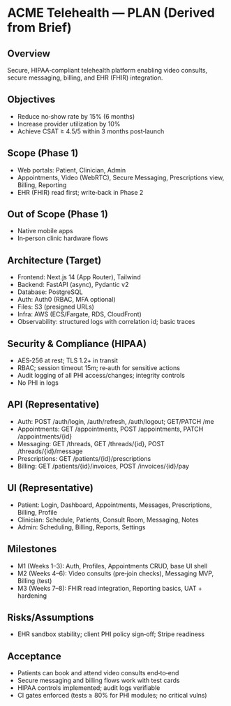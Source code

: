 # ACME Telehealth — PLAN (Derived from Brief)

## Overview
Secure, HIPAA‑compliant telehealth platform enabling video consults, secure messaging, billing, and EHR (FHIR) integration.

## Objectives
- Reduce no‑show rate by 15% (6 months)
- Increase provider utilization by 10%
- Achieve CSAT ≥ 4.5/5 within 3 months post‑launch

## Scope (Phase 1)
- Web portals: Patient, Clinician, Admin
- Appointments, Video (WebRTC), Secure Messaging, Prescriptions view, Billing, Reporting
- EHR (FHIR) read first; write‑back in Phase 2

## Out of Scope (Phase 1)
- Native mobile apps
- In‑person clinic hardware flows

## Architecture (Target)
- Frontend: Next.js 14 (App Router), Tailwind
- Backend: FastAPI (async), Pydantic v2
- Database: PostgreSQL
- Auth: Auth0 (RBAC, MFA optional)
- Files: S3 (presigned URLs)
- Infra: AWS (ECS/Fargate, RDS, CloudFront)
- Observability: structured logs with correlation id; basic traces

## Security & Compliance (HIPAA)
- AES‑256 at rest; TLS 1.2+ in transit
- RBAC; session timeout 15m; re‑auth for sensitive actions
- Audit logging of all PHI access/changes; integrity controls
- No PHI in logs

## API (Representative)
- Auth: POST /auth/login, /auth/refresh, /auth/logout; GET/PATCH /me
- Appointments: GET /appointments, POST /appointments, PATCH /appointments/{id}
- Messaging: GET /threads, GET /threads/{id}, POST /threads/{id}/message
- Prescriptions: GET /patients/{id}/prescriptions
- Billing: GET /patients/{id}/invoices, POST /invoices/{id}/pay

## UI (Representative)
- Patient: Login, Dashboard, Appointments, Messages, Prescriptions, Billing, Profile
- Clinician: Schedule, Patients, Consult Room, Messaging, Notes
- Admin: Scheduling, Billing, Reports, Settings

## Milestones
- M1 (Weeks 1–3): Auth, Profiles, Appointments CRUD, base UI shell
- M2 (Weeks 4–6): Video consults (pre‑join checks), Messaging MVP, Billing (test)
- M3 (Weeks 7–8): FHIR read integration, Reporting basics, UAT + hardening

## Risks/Assumptions
- EHR sandbox stability; client PHI policy sign‑off; Stripe readiness

## Acceptance
- Patients can book and attend video consults end‑to‑end
- Secure messaging and billing flows work with test cards
- HIPAA controls implemented; audit logs verifiable
- CI gates enforced (tests ≥ 80% for PHI modules; no critical vulns)
